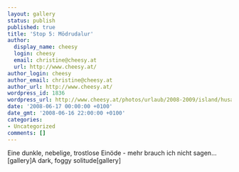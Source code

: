 ```yaml
---
layout: gallery
status: publish
published: true
title: 'Stop 5: Mödrudalur'
author:
  display_name: cheesy
  login: cheesy
  email: christine@cheesy.at
  url: http://www.cheesy.at/
author_login: cheesy
author_email: christine@cheesy.at
author_url: http://www.cheesy.at/
wordpress_id: 1836
wordpress_url: http://www.cheesy.at/photos/urlaub/2008-2009/island/husavik-egilsstadir/moedrudalur/
date: '2008-06-17 00:00:00 +0100'
date_gmt: '2008-06-16 22:00:00 +0100'
categories:
- Uncategorized
comments: []
---
```

<!--:de-->Eine dunkle, nebelige, trostlose Einöde - mehr brauch ich nicht sagen...[gallery]<!--:--><!--:en-->A dark, foggy solitude[gallery]<!--:-->
